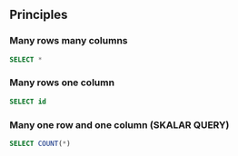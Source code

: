## Principles

### Many rows many columns
```sql
SELECT *
````

### Many rows one column
```sql
SELECT id
```

### Many one row and one column (SKALAR QUERY)
```sql
SELECT COUNT(*)
```
